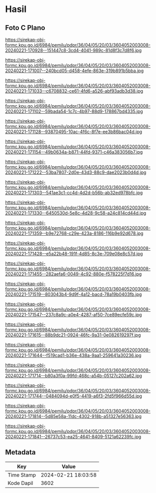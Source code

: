 # Hasil

## Foto C Plano

https://sirekap-obj-formc.kpu.go.id/6984/pemilu/pdpr/36/04/05/20/03/3604052003008-20240221-170928--151447c8-3cd4-4041-989c-81d8f3c7d8f6.jpg

https://sirekap-obj-formc.kpu.go.id/6984/pemilu/pdpr/36/04/05/20/03/3604052003008-20240221-171007--240bcd05-d458-4efe-863e-319b891b5bba.jpg

https://sirekap-obj-formc.kpu.go.id/6984/pemilu/pdpr/36/04/05/20/03/3604052003008-20240221-171033--c6708832-ce61-4fd6-a526-abf93adb3d38.jpg

https://sirekap-obj-formc.kpu.go.id/6984/pemilu/pdpr/36/04/05/20/03/3604052003008-20240221-171102--59bada54-1c7c-4b97-88d9-178867bd4335.jpg

https://sirekap-obj-formc.kpu.go.id/6984/pemilu/pdpr/36/04/05/20/03/3604052003008-20240221-171128--93870495-10ac-4f6c-8f7e-ee3b86bac04d.jpg

https://sirekap-obj-formc.kpu.go.id/6984/pemilu/pdpr/36/04/05/20/03/3604052003008-20240221-171154--49b0634a-b871-44fd-9371-c46a383056b7.jpg

https://sirekap-obj-formc.kpu.go.id/6984/pemilu/pdpr/36/04/05/20/03/3604052003008-20240221-171222--53ba7807-2d0e-43d3-88c9-dae2023b0d4d.jpg

https://sirekap-obj-formc.kpu.go.id/6984/pemilu/pdpr/36/04/05/20/03/3604052003008-20240221-171303--541ae3c1-cc4d-4d2d-b56b-ab32ed978bfc.jpg

https://sirekap-obj-formc.kpu.go.id/6984/pemilu/pdpr/36/04/05/20/03/3604052003008-20240221-171330--6450530d-5e8c-4d28-9c58-a24c814cd44d.jpg

https://sirekap-obj-formc.kpu.go.id/6984/pemilu/pdpr/36/04/05/20/03/3604052003008-20240221-171359--b9e72768-c29e-423a-8186-116b9e92d678.jpg

https://sirekap-obj-formc.kpu.go.id/6984/pemilu/pdpr/36/04/05/20/03/3604052003008-20240221-171428--e5a22b48-191f-4d85-8c3e-709e08e8c57d.jpg

https://sirekap-obj-formc.kpu.go.id/6984/pemilu/pdpr/36/04/05/20/03/3604052003008-20240221-171455--282aefa6-0049-4c92-880e-f578225f7d16.jpg

https://sirekap-obj-formc.kpu.go.id/6984/pemilu/pdpr/36/04/05/20/03/3604052003008-20240221-171519--803043b4-9d9f-4a12-bacd-78a19b0403fb.jpg

https://sirekap-obj-formc.kpu.go.id/6984/pemilu/pdpr/36/04/05/20/03/3604052003008-20240221-171547--237c8a9c-a0e4-4287-af50-7ce89ecfe59c.jpg

https://sirekap-obj-formc.kpu.go.id/6984/pemilu/pdpr/36/04/05/20/03/3604052003008-20240221-171615--88b9dc21-0924-46fc-9a31-0e082619297f.jpg

https://sirekap-obj-formc.kpu.go.id/6984/pemilu/pdpr/36/04/05/20/03/3604052003008-20240221-171644--f519cad1-b36e-438a-9aa1-259641a30236.jpg

https://sirekap-obj-formc.kpu.go.id/6984/pemilu/pdpr/36/04/05/20/03/3604052003008-20240221-171714--b80a3f0a-99fd-468c-a54b-05127c202a62.jpg

https://sirekap-obj-formc.kpu.go.id/6984/pemilu/pdpr/36/04/05/20/03/3604052003008-20240221-171744--0484094d-e0f5-4419-a6f3-2fd5f966d55d.jpg

https://sirekap-obj-formc.kpu.go.id/6984/pemilu/pdpr/36/04/05/20/03/3604052003008-20240221-171814--5d85e58a-11dc-4302-918b-a51327e56363.jpg

https://sirekap-obj-formc.kpu.go.id/6984/pemilu/pdpr/36/04/05/20/03/3604052003008-20240221-171841--26737c53-ea25-4641-8409-5121a62239fc.jpg


## Metadata

| Key        | Value               |
| ---------- | ------------------- |
| Time Stamp | 2024-02-21 18:03:58 |
| Kode Dapil | 3602                |



